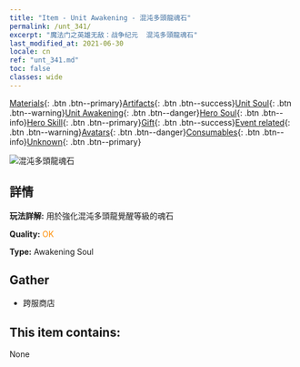 ```yaml
---
title: "Item - Unit Awakening - 混沌多頭龍魂石"
permalink: /unt_341/
excerpt: "魔法门之英雄无敌：战争纪元  混沌多頭龍魂石"
last_modified_at: 2021-06-30
locale: cn
ref: "unt_341.md"
toc: false
classes: wide
---
```

 [Materials](/ItemsCN/){: .btn .btn--primary}[Artifacts](/ItemsCN/Artifacts/){: .btn .btn--success}[Unit Soul](/ItemsCN/UnitSoul/){: .btn .btn--warning}[Unit Awakening](/ItemsCN/UnitAwakening/){: .btn .btn--danger}[Hero Soul](/ItemsCN/HeroSoul/){: .btn .btn--info}[Hero Skill](/ItemsCN/HeroSkill/){: .btn .btn--primary}[Gift](/ItemsCN/Gift/){: .btn .btn--success}[Event related](/ItemsCN/Events/){: .btn .btn--warning}[Avatars](/ItemsCN/Avatars/){: .btn .btn--danger}[Consumables](/ItemsCN/Consumables/){: .btn .btn--info}[Unknown](/ItemsCN/Unknown/){: .btn .btn--primary}

 ![混沌多頭龍魂石](/images/u/tia_duotoulong.jpg)

## 詳情
 **玩法詳解:** 用於強化混沌多頭龍覺醒等級的魂石

 **Quality:** <span style="color: #FF8C00">OK</span>

 **Type:** Awakening Soul

## Gather

*    跨服商店 

## This item contains:

  None

